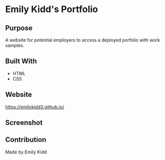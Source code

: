 # Emily Kidd's Portfolio

## Purpose
A website for potential employers to access a deployed porfolio with work samples.

## Built With
* HTML
* CSS

## Website
https://emilykidd3.github.io/

## Screenshot

## Contribution
Made by Emily Kidd
